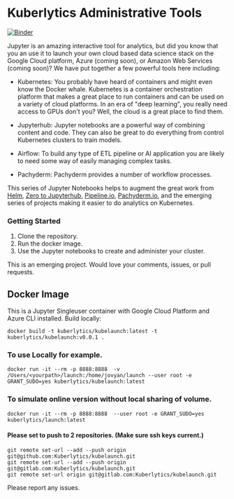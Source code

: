 
# Kuberlytics Administrative Tools
[![Binder](http://mybinder.org/badge.svg)](http://beta.mybinder.org/v2/gh/kuberlytics/launch/master)

Jupyter is an amazing interactive tool for analytics, but did you know that you an use it to launch your own cloud based data science stack on the Google Cloud platform, Azure (coming soon), or Amazon Web Services (coming soon)? We have put together a few powerful tools here including:

- Kubernetes: You probably have heard of containers and might even know the Docker whale. Kubernetes is a container orchestration platform that makes a great place to run containers and can be used on a variety of cloud platforms. In an era of "deep learning", you really need access to GPUs don't you? Well, the cloud is a great place to find them.

- Jupyterhub: Jupyter notebooks are a powerful way of combining content and code. They can also be great to do everything from control Kubernetes clusters to train models.

- Airflow: To build any type of ETL pipeline  or AI application you are likely to need some way of easily managing complex tasks.

- Pachyderm:  Pachyderm provides a number of workflow processes.

This series of Jupyter Notebooks helps to augment the great work from [Helm](https://helm.sh), [Zero to Jupyterhub](https://zero-to-jupyterhub-with-kubernetes.readthedocs.io/en/latest/), [Pipeline.io](http://pipeline.io), [Pachyderm.io](pachyderm.io), and the emerging series of projects making it easier to do analytics on Kubernetes.

### Getting Started
1. Clone the repository.
2. Run the docker image.
3. Use the Jupyter notebooks to create and administer your cluster.

This is an emerging project. Would love your comments, issues, or pull requests.

## Docker Image
This is a Jupyter Singleuser container with Google Cloud Platform and Azure CLI installed.
Build locally:
```
docker build -t kuberlytics/kubelaunch:latest -t kuberlytics/kubelaunch:v0.0.1 .
```
### To use Locally for example.
```
docker run -it --rm -p 8888:8888  -v /Users/<yourpath>/launch:/home/jovyan/launch --user root -e GRANT_SUDO=yes kuberlytics/kubelaunch:latest
```
### To simulate online version without local sharing of volume.
```
docker run -it --rm -p 8888:8888  --user root -e GRANT_SUDO=yes kuberlytics/launch:latest
```


#### Please set to push to 2 repositories. (Make sure ssh keys current.)
```
git remote set-url --add --push origin git@github.com:Kuberlytics/kubelaunch.git
git remote set-url --add --push origin git@gitlab.com:Kuberlytics/kubelaunch.git
git remote set-url origin git@gitlab.com:Kuberlytics/kubelaunch.git
```
 Please report any issues.
